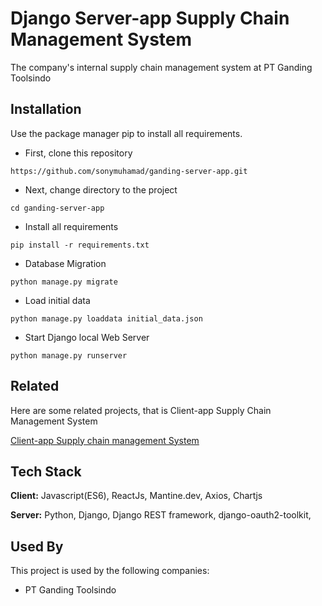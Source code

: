 
# Django Server-app Supply Chain Management System 

The company's internal supply chain management system at PT Ganding Toolsindo


## Installation

Use the package manager pip to install all requirements.

- First, clone this repository
```
https://github.com/sonymuhamad/ganding-server-app.git
```

- Next, change directory to the project
```
cd ganding-server-app
```

- Install all requirements
```
pip install -r requirements.txt
```

- Database Migration
```
python manage.py migrate
```

- Load initial data
```
python manage.py loaddata initial_data.json
```

- Start Django local Web Server
```
python manage.py runserver
```
## Related

Here are some related projects, that is Client-app Supply Chain Management System

[Client-app Supply chain management System](https://github.com/sonymuhamad/ganding-client-app)


## Tech Stack

**Client:** Javascript(ES6), ReactJs, Mantine.dev, Axios, Chartjs 

**Server:** Python, Django, Django REST framework, django-oauth2-toolkit, 


## Used By

This project is used by the following companies:

- PT Ganding Toolsindo


